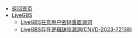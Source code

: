- [返回首页](/)
- [LiveGBS](LiveGBS/)
  - [LiveGBS任意用户密码重置漏洞](LiveGBS/LiveGBS任意用户密码重置漏洞.md)
  - [LiveGBS存在逻辑缺陷漏洞(CNVD-2023-72138)](LiveGBS/LiveGBS存在逻辑缺陷漏洞(CNVD-2023-72138).md)
